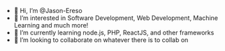 - 👋 Hi, I’m @Jason-Ereso
- 👀 I’m interested in Software Development, Web Development, Machine Learning and much more!
- 🌱 I’m currently learning node.js, PHP, ReactJS, and other frameworks
- 💞️ I’m looking to collaborate on whatever there is to collab on


<!---
Jason-Ereso/Jason-Ereso is a ✨ special ✨ repository because its `README.md` (this file) appears on your GitHub profile.
You can click the Preview link to take a look at your changes.
--->
